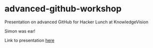 advanced-github-workshop
=======================

Presentation on advanced GitHub for Hacker Lunch at KnowledgeVision 

Simon was ear!

Link to presentation [here](http://bit.ly/16a51Jk)
